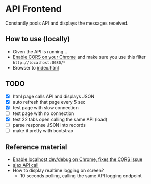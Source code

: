 # API Frontend

Constantly pools API and displays the messages received.

## How to use (locally)

- Given the API is running...
- [Enable CORS on your Chrome](https://chrome.google.com/webstore/detail/allow-control-allow-origi/nlfbmbojpeacfghkpbjhddihlkkiljbi) and make sure you use this filter `http://localhost:8080/*`
- Browser to [index.html](./index.html)

## TODO

- [X] html page calls API and displays JSON
- [X] auto refresh that page every 5 sec
- [X] test page with slow connection
- [ ] test page with no connection
- [X] test 22 tabs open calling the same API (load)
- [ ] parse response JSON into records
- [ ] make it pretty with bootstrap

## Reference material

- [Enable localhost dev/debug on Chrome, fixes the CORS issue](http://stackoverflow.com/a/38000615/675577)
- [ajax API call](https://gist.github.com/zuch/3720842)
- How to display realtime logging on screen?
  - 10 seconds polling, calling the same API logging endpoint
